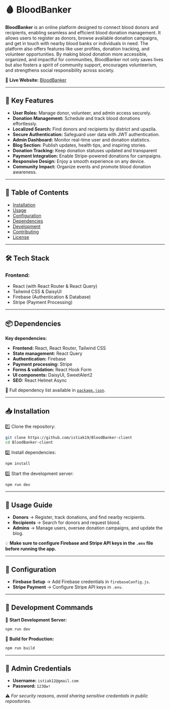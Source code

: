 # 🩸 BloodBanker  

**BloodBanker** is an online platform designed to connect blood donors and recipients, enabling seamless and efficient blood donation management. It allows users to register as donors, browse available donation campaigns, and get in touch with nearby blood banks or individuals in need. The platform also offers features like user profiles, donation tracking, and volunteer opportunities. By making blood donation more accessible, organized, and impactful for communities, BloodBanker not only saves lives but also fosters a spirit of community support, encourages volunteerism, and strengthens social responsibility across society. 

🔗 **Live Website:** [BloodBanker](https://bloodbanker-567f0.web.app/)  

---

## 📌 Key Features  

- **User Roles:** Manage donor, volunteer, and admin access securely.  
- **Donation Management:** Schedule and track blood donations effortlessly.  
- **Localized Search:** Find donors and recipients by district and upazila.  
- **Secure Authentication:** Safeguard user data with JWT authentication.  
- **Admin Dashboard:**  Monitor real-time user and donation statistics.  
- **Blog Section:** Publish updates, health tips, and inspiring stories.  
- **Donation Tracking:** Keep donation statuses updated and transparent 
- **Payment Integration:** Enable Stripe-powered donations for campaigns.  
- **Responsive Design:** Enjoy a smooth experience on any device.  
- **Community Impact:** Organize events and promote blood donation awareness.  

---

## 📜 Table of Contents  

- [Installation](#-installation)  
- [Usage](#-usage-guide)  
- [Configuration](#-configuration)  
- [Dependencies](#-dependencies)  
- [Development](#-development-commands)  
- [Contributing](#-contributing)  
- [License](#-license)  

---

## 🛠 Tech Stack  

### **Frontend:**  
- React (with React Router & React Query)  
- Tailwind CSS & DaisyUI  
- Firebase (Authentication & Database)  
- Stripe (Payment Processing)  

---

## 📦 Dependencies  

**Key dependencies:**  
- **Frontend:** React, React Router, Tailwind CSS  
- **State management:** React Query  
- **Authentication:** Firebase  
- **Payment processing:** Stripe  
- **Forms & validation:** React Hook Form  
- **UI components:** DaisyUI, SweetAlert2  
- **SEO:** React Helmet Async  

🔹 Full dependency list available in [`package.json`](package.json).  

---

## 📥 Installation  

1️⃣ Clone the repository:  
```sh
git clone https://github.com/istiak19/BloodBanker-client
cd BloodBanker-client
```  

2️⃣ Install dependencies:  
```sh
npm install
```  

3️⃣ Start the development server:  
```sh
npm run dev
```  

---

## 🎯 Usage Guide  

- **Donors** → Register, track donations, and find nearby recipients.  
- **Recipients** → Search for donors and request blood.  
- **Admins** → Manage users, oversee donation campaigns, and update the blog.  

💡 **Make sure to configure Firebase and Stripe API keys in the `.env` file before running the app.**  

---

## 🔧 Configuration  

- **Firebase Setup** → Add Firebase credentials in `firebaseConfig.js`.  
- **Stripe Payment** → Configure Stripe API keys in `.env`.  

---

## 🚀 Development Commands  

🔹 **Start Development Server:**  
```sh
npm run dev
```  

🔹 **Build for Production:**  
```sh
npm run build
```  

---

## 🔑 Admin Credentials  

- **Username:** `istiak12@gmail.com`  
- **Password:** `123Qw!`  

⚠️ _For security reasons, avoid sharing sensitive credentials in public repositories._  